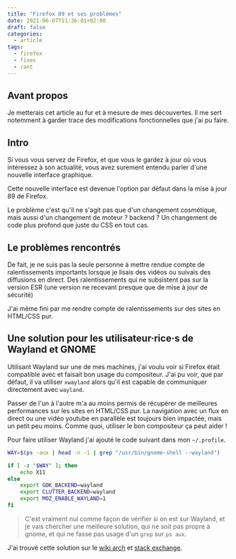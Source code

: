 ```yaml
---
title: "Firefox 89 et ses problèmes"
date: 2021-06-07T11:36:01+02:00
draft: false
categories:
  - article
tags:
  - firefox
  - fixes
  - rant
---
```


## Avant propos

Je metterais cet article au fur et à mesure de mes découvertes. Il me sert notemment à garder trace des modifications fonctionnelles que j'ai pu faire.

## Intro

Si vous vous servez de Firefox, et que vous le gardez à jour où vous intéressez à son actualité, vous avez surement entendu parler d'une nouvelle interface graphique.

Cette nouvelle interface est devenue l'option par défaut dans la mise à jour 89 de Firefox.

Le problème c'est qu'il ne s'agit pas que d'un changement cosmétique, mais aussi d'un changement de moteur ? backend ? Un changement de code plus profond que juste du CSS en tout cas.

<!--more-->

## Le problèmes rencontrés

De fait, je ne suis pas la seule personne à mettre rendue compte de ralentissements importants lorsque je lisais des vidéos ou suivais des diffusions en direct. Des ralentissements qui ne subsistent pas sur la version ESR (une version ne recevant presque que de mise à jour de sécurité)

J'ai même fini par me rendre compte de ralentissements sur des sites en HTML/CSS pur.

## Une solution pour les utilisateur·rice·s de Wayland et GNOME

Utilisant Wayland sur une de mes machines, j'ai voulu voir si Firefox était compatible avec et faisait bon usage du compositeur. J'ai pu voir, que par défaut, il va utiliser `xwayland` alors qu'il est capable de communiquer directement avec `wayland`.

Passer de l'un à l'autre m'a au moins permis de récupérer de meilleures performances sur les sites en HTML/CSS pur.
La navigation avec un flux en direct ou une vidéo youtube en parallèle est toujours bien impactée, mais un petit peu moins.
Comme quoi, utiliser le bon compositeur ça peut aider !

Pour faire utiliser Wayland j'ai ajouté le code suivant dans mon `~/.profile`.

```sh
WAY=$(ps -aux | head -n -1 | grep "/usr/bin/gnome-shell --wayland")

if [ -z "$WAY" ]; then
    echo X11
else
    export GDK_BACKEND=wayland
    export CLUTTER_BACKEND=wayland
    export MOZ_ENABLE_WAYLAND=1
fi
```

> C'est vraiment nul comme façon de vérifier si on est sur Wayland, et je vais chercher une meilleure solution, qui ne soit pas propre à gnome, et qui ne fasse pas usage d'un `grep` sur `ps aux`.

J'ai trouvé cette solution sur le [wiki arch](https://wiki.archlinux.org/title/Firefox#Wayland) et [stack exchange](https://unix.stackexchange.com/a/237586).
